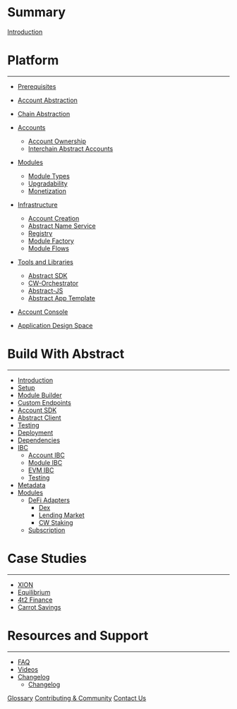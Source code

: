 # Summary

[Introduction](./0_introduction.md)

# Platform
---

- [Prerequisites](./3_framework/0_technologies.md)
- [Account Abstraction](./3_framework/2_account_abstraction.md)
- [Chain Abstraction](./3_framework/2_chain_abstraction.md)
- [Accounts](./3_framework/3_architecture.md)
    - [Account Ownership](./3_framework/4_ownership.md)
    - [Interchain Abstract Accounts](./3_framework/8_ibc.md)
    <!-- - [Oracle](./5_platform/7_oracle.md) -->
- [Modules](./3_framework/5_modules.md)
    - [Module Types](./3_framework/6_module_types.md)
    - [Upgradability](./3_framework/7_upgradability.md)
    - [Monetization](./5_platform/6_monetization.md)
- [Infrastructure](./5_platform/index.md)
    - [Account Creation](./5_platform/3_account_creation.md)
    - [Abstract Name Service](./5_platform/1_ans.md)
    - [Registry](./5_platform/2_registry.md)
    - [Module Factory](./5_platform/5_module_factory.md)
    - [Module Flows](./5_platform/8_modules.md)

- [Tools and Libraries](1_products/index.md)
  - [Abstract SDK](./3_framework/1_abstract_sdk.md)
  - [CW-Orchestrator](./1_products/1_cw_orchestrator.md)
  - [Abstract-JS](./1_products/4_abstract_js.md)
  - [Abstract App Template](./1_products/2_abstract_app_template.md)
- [Account Console](./5_platform/4_account_console.md)
  <!-- - [Abstract Testing](./1_products/3_abstract_testing.md) -->

- [Application Design Space](./2_introduction/1_design_space.md)

# Build With Abstract
---

- [Introduction](./4_get_started/1_index.md)
- [Setup](./4_get_started/2_installation.md)
- [Module Builder](./4_get_started/3_module_builder.md)
- [Custom Endpoints](./4_get_started/custom_endpoints.md)
- [Account SDK](./4_get_started/4_sdk.md)
- [Abstract Client](./4_get_started/5_abstract_client.md)
- [Testing](./4_get_started/6_module_testing.md)
- [Deployment](./4_get_started/7_module_deployment.md)
- [Dependencies](./4_get_started/8_dependencies.md)
- [IBC](./4_get_started/10_ibc_capabilities.md)
  - [Account IBC](./ibc/account-ibc.md)
  - [Module IBC](./ibc/module-ibc.md)
  - [EVM IBC](./ibc/evm-ibc.md)
  - [Testing](./4_get_started/11_ibc_testing.md)
- [Metadata](./4_get_started/9_metadata.md)
- [Modules](./modules/index.md)
    - [DeFi Adapters](./modules/defi-adapters.md)
        - [Dex](./modules/dex.md)
        - [Lending Market](./modules/lending-market.md)
        - [CW Staking](./modules/cw-staking.md)
    - [Subscription](./modules/subscription.md)

# Case Studies
---

<!-- - [Use Cases](./7_use_cases/index.md) -->
- [XION](./7_use_cases/xion.md)
- [Equilibrium](./7_use_cases/equilibrium.md)
- [4t2 Finance](./7_use_cases/4t2.md)
- [Carrot Savings](./7_use_cases/carrot.md)


# Resources and Support

---

- [FAQ](./video_and_content/faq.md)
- [Videos](./video_and_content/videos.md)
- [Changelog](./releases/index.md)
    - [Changelog](./releases/CHANGELOG.md)

[Glossary](./9_glossary.md)
[Contributing & Community](./contributing.md)
[Contact Us](./11_contact.md)


<!-- -Introduction
   -Brief overview of Abstract and its core principles.
   -Account Abstraction
   -Architecture
   -Modules - overview of modular architecture
   -Governance
   -Value Proposition - Overview of benefits for developers

-Getting Started
   -Installation - guide to get started with Abstraction
   -Account Creation
   -SDK
   -Module Development
       -Create, deploy, and integrate
       -Best practices

-Use Cases
   -Equilibrium/4t2 example
   -Inspiration and guidance for developers to explore new possibilities with Abstract.

-Resources and Support
   -Additional documentation, tutorials, guides
   -Contributing/Community
   -FAQ
   -Discord/Abstract links -->
